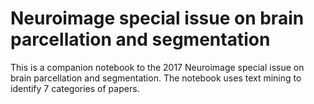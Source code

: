 # Neuroimage special issue on brain parcellation and segmentation

This is a companion notebook to the 2017 Neuroimage special issue on brain parcellation and segmentation. The notebook uses text mining to identify 7 categories of papers.
